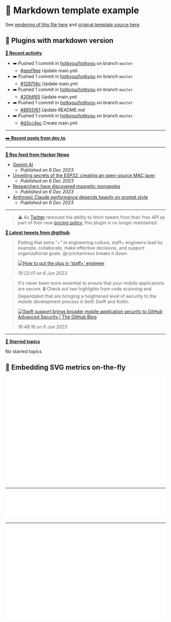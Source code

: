 # 📒 Markdown template example

See [rendering of this file here](https://github.com/lowlighter/metrics/blob/examples/metrics.markdown.full.md) and [original template source here](https://github.com/lowlighter/metrics/blob/master/source/templates/markdown/example.md).

## 🧩 Plugins with markdown version

**[📰 Recent activity](https://github.com/hotkyou)**
* ➡️ Pushed 1 commit in [hotkyou/hotkyou](https://github.com/hotkyou/hotkyou) on branch `master`
  * [#eeef9ee](https://github.com/hotkyou/hotkyou/commit/eeef9ee) Update main.yml
* ➡️ Pushed 1 commit in [hotkyou/hotkyou](https://github.com/hotkyou/hotkyou) on branch `master`
  * [#129756c](https://github.com/hotkyou/hotkyou/commit/129756c) Update main.yml
* ➡️ Pushed 1 commit in [hotkyou/hotkyou](https://github.com/hotkyou/hotkyou) on branch `master`
  * [#20fdf65](https://github.com/hotkyou/hotkyou/commit/20fdf65) Update main.yml
* ➡️ Pushed 1 commit in [hotkyou/hotkyou](https://github.com/hotkyou/hotkyou) on branch `master`
  * [#8855f61](https://github.com/hotkyou/hotkyou/commit/8855f61) Update README.md
* ➡️ Pushed 1 commit in [hotkyou/hotkyou](https://github.com/hotkyou/hotkyou) on branch `master`
  * [#d3cc4ec](https://github.com/hotkyou/hotkyou/commit/d3cc4ec) Create main.yml


___

**[✒️ Recent posts from dev.to](https://dev.to/hotkyou)**


___

**[🗼 Rss feed from Hacker News](https://news.ycombinator.com/)**
* [Gemini AI](https://deepmind.google/technologies/gemini/)
  * *Published on 6 Dec 2023*
* [Unveiling secrets of the ESP32: creating an open-source MAC layer](https://zeus.ugent.be/blog/23-24/open-source-esp32-wifi-mac/)
  * *Published on 6 Dec 2023*
* [Researchers have discovered magnetic monopoles](https://www.cam.ac.uk/research/news/diamonds-and-rust-help-unveil-impossible-quasi-particles)
  * *Published on 6 Dec 2023*
* [Anthropic Claude performance depends heavily on prompt style](https://www.anthropic.com/index/claude-2-1-prompting)
  * *Published on 6 Dec 2023*


___

> ⚠️ As [Twitter](https://twitter.com) removed the ability to fetch tweets from their free API as part of their new [pricing policy](https://developer.twitter.com/en/docs/twitter-api/getting-started/about-twitter-api), this plugin is no longer maintained.

<!--  -->
<!-- Example rendering before the plugin was deprecated
-->

**[🐤 Latest tweets from @github](https://twitter.com/github)**
> Putting that extra “+” in engineering culture, staff+ engineers lead by example, collaborate, make effective decisions, and support organizational goals. <span class="mention">@rynchantress</span> breaks it down.
>
> <a href="GitHub"><img src="https://images.ctfassets.net/s5uo95nf6njh/3sBQCkU6O0Lwc2Tp2LkMrU/e20b22c6ecaa66be267ebdf2d7774816/1920x1080-ReadMe-Site_Hero-Ryn_Daniels.jpg" alt="How to put the plus in ‘staff+’ engineer " height="200"></a>
>
> *19:22:01 on 6 Jun 2023*

> It's never been more essential to ensure that your mobile applications are secure. 🔒 Check out two highlights from code scanning and Dependabot that are bringing a heightened level of security to the mobile development process in both Swift and Kotlin.
>
> <a href="The GitHub Blog"><img src="https://github.blog/wp-content/uploads/2023/05/1200.630-Security-wLogo.png" alt="Swift support brings broader mobile application security to GitHub Advanced Security | The GitHub Blog" height="200"></a>
>
> *16:48:16 on 6 Jun 2023*

<!--
-->

___

**[📌 Starred topics](https://github.com/hotkyou?tab=stars)**

No starred topics


## 🎈 Embedding SVG metrics on-the-fly

<img src="https://github.com/hotkyou/hotkyou/blob/master/.cache/example-isocalendar.svg">

___

<img src="https://github.com/hotkyou/hotkyou/blob/master/.cache/example-languages-pdf.svg">

___

<img src="https://github.com/hotkyou/hotkyou/blob/master/.cache/example-base-pdf.svg">
